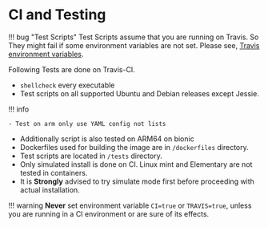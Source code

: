 # CI and Testing

!!! bug "Test Scripts"
    Test Scripts assume that you are running on Travis. So They might fail if some environment variables are not set. Please see, [Travis environment variables](https://docs.travis-ci.com/user/environment-variables/).

Following Tests are done on Travis-CI.

- `shellcheck` every executable
- Test scripts on all supported Ubuntu and Debian releases except Jessie.

!!! info

    - Test on arm only use YAML config not lists

- Additionally script is also tested on ARM64 on bionic
- Dockerfiles used for building the image are in `/dockerfiles` directory.
- Test scripts are located in `/tests` directory.
- Only simulated install is done on CI. Linux mint and Elementary are not tested in containers.
- It is **Strongly** advised to try  simulate mode first before proceeding with actual installation.

!!! warning
    **Never** set environment variable `CI=true` or `TRAVIS=true`, unless you are running in a CI environment or are sure of its effects.
